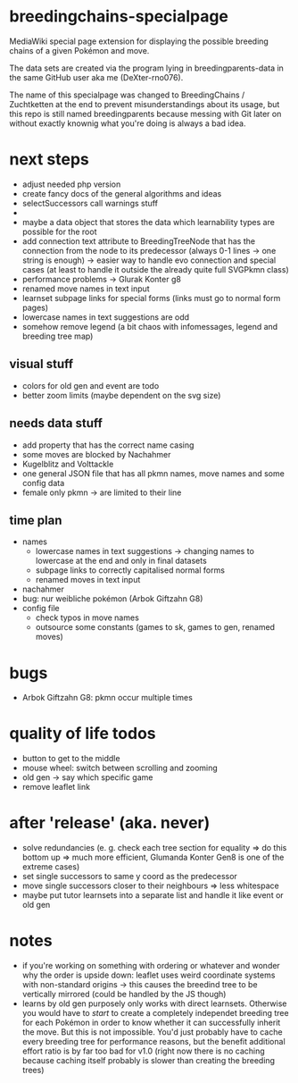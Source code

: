 # breedingchains-specialpage
MediaWiki special page extension for displaying the possible breeding chains of a given Pokémon and move.

The data sets are created via the program lying in breedingparents-data in the same GitHub user aka me (DeXter-rno076).

The name of this specialpage was changed to BreedingChains / Zuchtketten at the end to prevent misunderstandings about its usage, but this repo is still named breedingparents because messing with Git later on without exactly knownig what you're doing is always a bad idea.

# next steps
* adjust needed php version
* create fancy docs of the general algorithms and ideas
* selectSuccessors call warnings stuff
* 
* maybe a data object that stores the data which learnability types are possible for the root
* add connection text attribute to BreedingTreeNode that has the connection from the node to its predecessor (always 0-1 lines -> one string is enough) -> easier way to handle evo connection and special cases (at least to handle it outside the already quite full SVGPkmn class)
* performance problems -> Glurak Konter g8
* renamed move names in text input
* learnset subpage links for special forms (links must go to normal form pages)
* lowercase names in text suggestions are odd
* somehow remove legend (a bit chaos with infomessages, legend and breeding tree map)

## visual stuff
* colors for old gen and event are todo
* better zoom limits (maybe dependent on the svg size)

## needs data stuff
* add property that has the correct name casing
* some moves are blocked by Nachahmer
* Kugelblitz and Volttackle
* one general JSON file that has all pkmn names, move names and some config data
* female only pkmn -> are limited to their line

## time plan
* names
  * lowercase names in text suggestions -> changing names to lowercase at the end and only in final datasets
  * subpage links to correctly capitalised normal forms
  * renamed moves in text input
* nachahmer
* bug: nur weibliche pokémon (Arbok Giftzahn G8)
* config file
  * check typos in move names
  * outsource some constants (games to sk, games to gen, renamed moves)

# bugs
* Arbok Giftzahn G8: pkmn occur multiple times

# quality of life todos
* button to get to the middle
* mouse wheel: switch between scrolling and zooming
* old gen -> say which specific game
* remove leaflet link

# after 'release' (aka. never)
* solve redundancies (e. g. check each tree section for equality => do this bottom up => much more efficient, Glumanda Konter Gen8 is one of the extreme cases)
* set single successors to same y coord as the predecessor
* move single successors closer to their neighbours => less whitespace
* maybe put tutor learnsets into a separate list and handle it like event or old gen

# notes
* if you're working on something with ordering or whatever and wonder why the order is upside down: leaflet uses weird coordinate systems with non-standard origins -> this causes the breedind tree to be vertically mirrored (could be handled by the JS though)
* learns by old gen purposely only works with direct learnsets. Otherwise you would have to *start* to create a completely independet breeding tree for each Pokémon in order to know whether it can successfully inherit the move. But this is not impossible. You'd just probably have to cache every breeding tree for performance reasons, but the benefit additional effort ratio is by far too bad for v1.0 (right now there is no caching because caching itself probably is slower than creating the breeding trees)